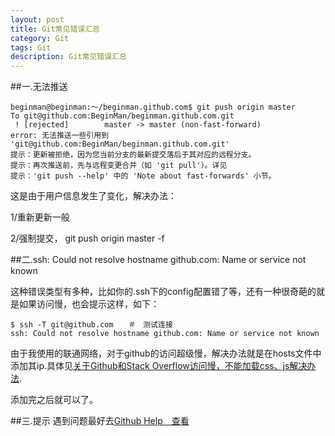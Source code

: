 ```yaml
---
layout: post
title: Git常见错误汇总
category: Git
tags: Git
description: Git常见错误汇总
---
```

##一.无法推送

    beginman@beginman:～/beginman.github.com$ git push origin master
    To git@github.com:BeginMan/beginman.github.com.git
     ! [rejected]        master -> master (non-fast-forward)
    error: 无法推送一些引用到 'git@github.com:BeginMan/beginman.github.com.git'
    提示：更新被拒绝，因为您当前分支的最新提交落后于其对应的远程分支。
    提示：再次推送前，先与远程变更合并（如 'git pull'）。详见
    提示：'git push --help' 中的 'Note about fast-forwards' 小节。
    
这是由于用户信息发生了变化，解决办法：

1/重新更新一般

2/强制提交，
    git push origin master -f
    
    
##二.ssh: Could not resolve hostname github.com: Name or service not known

这种错误类型有多种，比如你的.ssh下的config配置错了等，还有一种很奇葩的就是如果访问慢，也会提示这样，如下：

    $ ssh -T git@github.com　　＃　测试连接
    ssh: Could not resolve hostname github.com: Name or service not known

由于我使用的联通网络，对于github的访问超级慢，解决办法就是在hosts文件中添加其ip.具体见[关于Github和Stack Overflow访问慢，不能加载css、js解决办法](http://beginman.cn/git/2014/02/20/pool-github/).

添加完之后就可以了。

##三.提示
遇到问题最好去[Github Help　查看](https://help.github.com/categories/56/articles)

